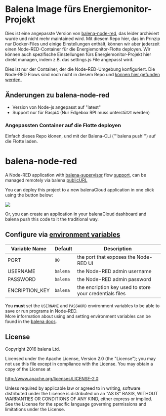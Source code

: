 # Balena Image fürs Energiemonitor-Projekt

Dies ist eine angepasste Version von [balena-node-red](https://github.com/balena-labs-projects/balena-node-red), das leider archiviert wurde und nicht mehr maintained wird. Mit diesem Repo hier, das im Prinzip nur Docker-Files und einige Einstellungen enthält, können wir aber jederzeit einen Node-RED-Container für die Energiemonitor-Flotte deployen. Wir können auch spezifische Einstellungen fürs Energiemonitor-Projekt hier direkt managen, indem z.B. das settings.js File angepasst wird.

Dies ist nur der Container, der die Node-RED-Umgebung konfiguriert. Die Node-RED Flows sind noch nicht in diesem Repo und [können hier gefunden werden.](https://github.com/Verein-Kleinwohnformen/nodeRed)

## Änderungen zu balena-node-red
- Version von Node-js angepasst auf "latest"
- Support nur für Raspi4 (Nur Edgebox RPI muss unterstützt werden)

### Angepassten Container auf die Flotte deployen
Einfach dieses Repo klonen, und mit der Balena-CLi ('''balena push''') auf die Flotte laden.

# balena-node-red

A Node-RED application with [balena-supervisor](https://balena.io/docs/reference/supervisor/supervisor-api/) flow [support](https://github.com/balena-io-projects/node-red-contrib-balena), can be managed remotely via balena [publicURL](https://balena.io/docs/learn/manage/actions/#enable-public-device-url)

You can deploy this project to a new balenaCloud application in one click using the button below:

[![](https://balena.io/deploy.svg)](https://dashboard.balena-cloud.com/deploy?repoUrl=https://github.com/balenalabs/balena-node-red)

Or, you can create an application in your balenaCloud dashboard and balena push this code to it the traditional way.

## Configure via [environment variables](https://balena.io/docs/learn/manage/serv-vars/)

| Variable Name  | Default  | Description                                             |
| -------------- | -------- | ------------------------------------------------------- |
| PORT           | `80`     | the port that exposes the Node-RED UI                   |
| USERNAME       | `balena` | the Node-RED admin username                             |
| PASSWORD       | `balena` | the Node-RED admin password                             |
| ENCRIPTION_KEY | `balena` | the encription key used to store your credentials files |

You **must** set the `USERNAME` and `PASSWORD` environment variables to be able to save or run programs in Node-RED.  
More information about using and setting environment variables can be found in
the [balena docs](https://balena.io/docs/learn/manage/serv-vars/).

## License

Copyright 2016 balena Ltd.

Licensed under the Apache License, Version 2.0 (the "License"); you may not use this file except in compliance with the License. You may obtain a copy of the License at

<http://www.apache.org/licenses/LICENSE-2.0>

Unless required by applicable law or agreed to in writing, software distributed under the License is distributed on an "AS IS" BASIS, WITHOUT WARRANTIES OR CONDITIONS OF ANY KIND, either express or implied. See the License for the specific language governing permissions and limitations under the License.
